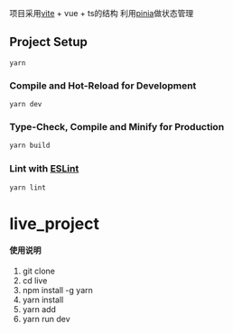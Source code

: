 
项目采用[vite](https://cn.vitejs.dev/guide/) + vue + ts的结构
利用[pinia](https://pinia.vuejs.org/)做状态管理


## Project Setup

```shell
yarn
```

### Compile and Hot-Reload for Development

```shell
yarn dev
```

### Type-Check, Compile and Minify for Production

```sh
yarn build
```

### Lint with [ESLint](https://eslint.org/)

```sh
yarn lint
```
# live_project


#### 使用说明

1.  git clone 
2.  cd live
3.  npm install -g yarn
4.  yarn install
5.  yarn add
6.  yarn run dev
   

